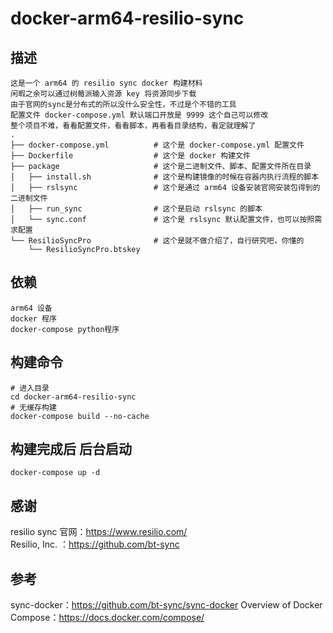 # docker-arm64-resilio-sync
## 描述
    这是一个 arm64 的 resilio sync docker 构建材料  
    闲暇之余可以通过树莓派输入资源 key 将资源同步下载  
    由于官网的sync是分布式的所以没什么安全性，不过是个不错的工具  
    配置文件 docker-compose.yml 默认端口开放是 9999 这个自己可以修改  
    整个项目不难，看看配置文件，看看脚本，再看看目录结构，看定就理解了
    .  
    ├── docker-compose.yml          # 这个是 docker-compose.yml 配置文件  
    ├── Dockerfile                  # 这个是 docker 构建文件  
    ├── package                     # 这个是二进制文件、脚本、配置文件所在目录  
    │   ├── install.sh              # 这个是构建镜像的时候在容器内执行流程的脚本  
    │   ├── rslsync                 # 这个是通过 arm64 设备安装官网安装包得到的二进制文件  
    │   ├── run_sync                # 这个是启动 rslsync 的脚本  
    │   └── sync.conf               # 这个是 rslsync 默认配置文件，也可以按照需求配置  
    └── ResilioSyncPro              # 这个是就不做介绍了，自行研究吧，你懂的  
        └── ResilioSyncPro.btskey  

## 依赖
    arm64 设备
    docker 程序
    docker-compose python程序

## 构建命令
    # 进入目录
    cd docker-arm64-resilio-sync
    # 无缓存构建
    docker-compose build --no-cache

## 构建完成后 后台启动
    docker-compose up -d

## 感谢
resilio sync 官网：https://www.resilio.com/  
Resilio, Inc. ：https://github.com/bt-sync  

## 参考
sync-docker：https://github.com/bt-sync/sync-docker 
Overview of Docker Compose：https://docs.docker.com/compose/
